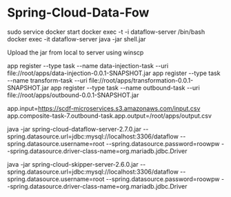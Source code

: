 # Spring-Cloud-Data-Fow

sudo service docker start
docker exec -t -i dataflow-server /bin/bash
docker exec -it dataflow-server java -jar shell.jar

Upload the jar from local to server using winscp

app register --type task --name data-injection-task --uri file://root/apps/data-injection-0.0.1-SNAPSHOT.jar
app register --type task --name transform-task --uri file://root/apps/transformation-0.0.1-SNAPSHOT.jar
app register --type task --name outbound-task --uri file://root/apps/outbound-0.0.1-SNAPSHOT.jar

app.input=https://scdf-microservices.s3.amazonaws.com/input.csv
app.composite-task-7.outbound-task.app.output=/root/apps/output.csv


java -jar spring-cloud-dataflow-server-2.7.0.jar --spring.datasource.url=jdbc:mysql://localhost:3306/dataflow --spring.datasource.username=root --spring.datasource.password=roowpw --spring.datasource.driver-class-name=org.mariadb.jdbc.Driver


java -jar spring-cloud-skipper-server-2.6.0.jar --spring.datasource.url=jdbc:mysql://localhost:3306/dataflow --spring.datasource.username=root --spring.datasource.password=roowpw --spring.datasource.driver-class-name=org.mariadb.jdbc.Driver






